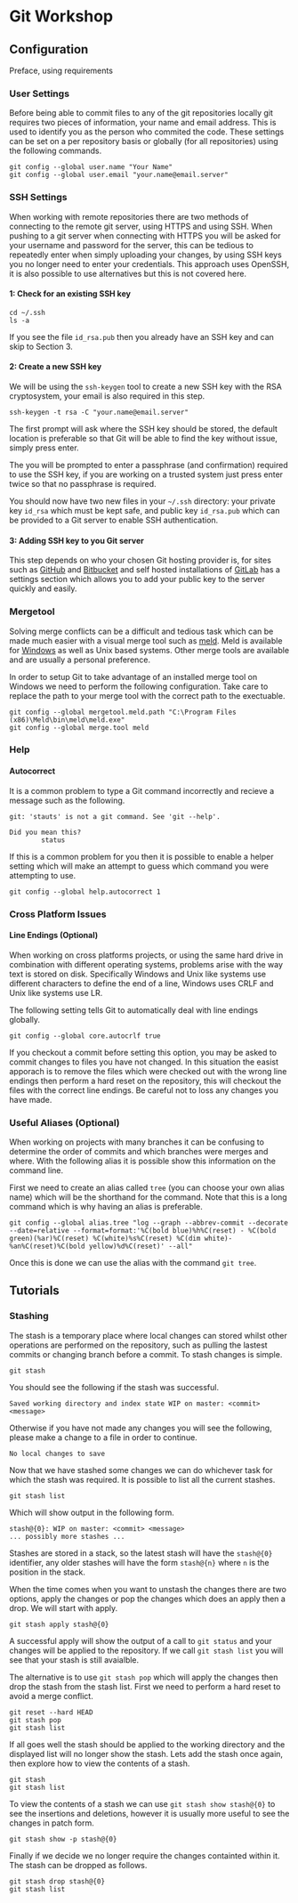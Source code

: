 # Git Workshop

## Configuration

Preface, using requirements

### User Settings

Before being able to commit files to any of the git repositories locally git requires two pieces of information, your name and email address. This is used to identify you as the person who commited the code. These settings can be set on a per repository basis or globally (for all repositories) using the following commands.

```
git config --global user.name "Your Name"
git config --global user.email "your.name@email.server"
```

### SSH Settings

When working with remote repositories there are two methods of connecting to the remote git server, using HTTPS and using SSH. When pushing to a git server when connecting with HTTPS you will be asked for your username and password for the server, this can be tedious to repeatedly enter when simply uploading your changes, by using SSH keys you no longer need to enter your credentials. This approach uses OpenSSH, it is also possible to use alternatives but this is not covered here.

#### 1: Check for an existing SSH key

```
cd ~/.ssh
ls -a
```

If you see the file `id_rsa.pub` then you already have an SSH key and can skip to Section 3.

#### 2: Create a new SSH key

We will be using the `ssh-keygen` tool to create a new SSH key with the RSA cryptosystem, your email is also required in this step.

```
ssh-keygen -t rsa -C "your.name@email.server"
```

The first prompt will ask where the SSH key should be stored, the default location is preferable so that Git will be able to find the key without issue, simply press enter.

The you will be prompted to enter a passphrase (and confirmation) required to use the SSH key, if you are working on a trusted system just press enter twice so that no passphrase is required.

You should now have two new files in your `~/.ssh` directory: your private key `id_rsa` which must be kept safe, and public key `id_rsa.pub` which can be provided to a Git server to enable SSH authentication.

#### 3: Adding SSH key to you Git server

This step depends on who your chosen Git hosting provider is, for sites such as [GitHub](https://github.com) and [Bitbucket](httsp://bitbucket.org) and self hosted installations of [GitLab](https://gitlab.com) has a settings section which allows you to add your public key to the server quickly and easily.

### Mergetool

Solving merge conflicts can be a difficult and tedious task which can be made much easier with a visual merge tool such as [meld](http://meldmerge.org/). Meld is available for [Windows](http://sourceforge.net/projects/meld-installer/) as well as Unix based systems. Other merge tools are available and are usually a personal preference.

In order to setup Git to take advantage of an installed merge tool on Windows we need to perform the following configuration. Take care to replace the path to your merge tool with the correct path to the exectuable.

```
git config --global mergetool.meld.path "C:\Program Files (x86)\Meld\bin\meld\meld.exe"
git config --global merge.tool meld
```

### Help

#### Autocorrect

It is a common problem to type a Git command incorrectly and recieve a message such as the following.

```
git: 'stauts' is not a git command. See 'git --help'.

Did you mean this?
        status
```

If this is a common problem for you then it is possible to enable a helper setting which will make an attempt to guess which command you were attempting to use.

```
git config --global help.autocorrect 1
```

### Cross Platform Issues

#### Line Endings (Optional)

When working on cross platforms projects, or using the same hard drive in combination with different operating systems, problems arise with the way text is stored on disk. Specifically Windows and Unix like systems use different characters to define the end of a line, Windows uses CRLF and Unix like systems use LR.

The following setting tells Git to automatically deal with line endings globally.

```
git config --global core.autocrlf true
```

If you checkout a commit before setting this option, you may be asked to commit changes to files you have not changed. In this situation the easist apporach is to remove the files which were checked out with the wrong line endings then perform a hard reset on the repository, this will checkout the files with the correct line endings. Be careful not to loss any changes you have made.

### Useful Aliases (Optional)

When working on projects with many branches it can be confusing to determine the order of commits and which branches were merges and where. With the following alias it is possible show this information on the command line.

First we need to create an alias called `tree` (you can choose your own alias name) which will be the shorthand for the command. Note that this is a long command which is why having an alias is preferable.

```
git config --global alias.tree "log --graph --abbrev-commit --decorate --date=relative --format=format:'%C(bold blue)%h%C(reset) - %C(bold green)(%ar)%C(reset) %C(white)%s%C(reset) %C(dim white)- %an%C(reset)%C(bold yellow)%d%C(reset)' --all"
```

Once this is done we can use the alias with the command `git tree`.

## Tutorials

### Stashing

The stash is a temporary place where local changes can stored whilst other operations are performed on the repository, such as pulling the lastest commits or changing branch before a commit. To stash changes is simple.

```
git stash
```

You should see the following if the stash was successful.

```
Saved working directory and index state WIP on master: <commit> <message>
```

Otherwise if you have not made any changes you will see the following, please make a change to a file in order to continue.

```
No local changes to save
```

Now that we have stashed some changes we can do whichever task for which the stash was required. It is possible to list all the current stashes.

```
git stash list
```

Which will show output in the following form.

```
stash@{0}: WIP on master: <commit> <message>
... possibly more stashes ...
```

Stashes are stored in a stack, so the latest stash will have the `stash@{0}` identifier, any older stashes will have the form `stash@{n}` where `n` is the position in the stack.

When the time comes when you want to unstash the changes there are two options, apply the changes or pop the changes which does an apply then a drop. We will start with apply.

```
git stash apply stash@{0}
```

A successful apply will show the output of a call to `git status` and your changes will be applied to the repository. If we call `git stash list` you will see that your stash is still avaialble.

The alternative is to use `git stash pop` which will apply the changes then drop the stash from the stash list. First we need to perform a hard reset to avoid a merge conflict.

```
git reset --hard HEAD
git stash pop
git stash list
```

If all goes well the stash should be applied to the working directory and the displayed list will no longer show the stash. Lets add the stash once again, then explore how to view the contents of a stash.

```
git stash
git stash list
```

To view the contents of a stash we can use `git stash show stash@{0}` to see the insertions and deletions, however it is usually more useful to see the changes in patch form.

```
git stash show -p stash@{0}
```

Finally if we decide we no longer require the changes containted within it. The stash can be dropped as follows.

```
git stash drop stash@{0}
git stash list
```

